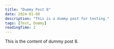 ```yaml
---
title: "Dummy Post 8"
date: 2024-01-08
description: "This is a dummy post for testing."
tags: [Test, Dummy]
readingTime: 2
---
```


This is the content of dummy post 8. 